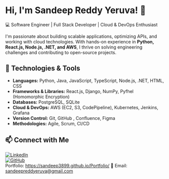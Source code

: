 # Hi, I'm Sandeep Reddy Yeruva! 👋

💻 Software Engineer | Full Stack Developer | Cloud & DevOps Enthusiast  

I'm passionate about building scalable applications, optimizing APIs, and working with cloud technologies. With hands-on experience in **Python, React.js, Node.js, .NET, and AWS**, I thrive on solving engineering challenges and contributing to open-source projects.

## 🔧 Technologies & Tools
- **Languages:** Python, Java, JavaScript, TypeScript, Node.js, .NET, HTML, CSS  
- **Frameworks & Libraries:** React.js, Django, NumPy, Pyfhel (Homomorphic Encryption)  
- **Databases:** PostgreSQL, SQLite  
- **Cloud & DevOps:** AWS (EC2, S3, CodePipeline), Kubernetes, Jenkins, Grafana  
- **Version Control:** Git, GitHub , Confluence, Figma
- **Methodologies:** Agile, Scrum, CI/CD  

## 📫 Connect with Me  
[![LinkedIn](https://img.shields.io/badge/LinkedIn-blue?style=flat&logo=linkedin)](https://www.linkedin.com/in/sandeep-reddy-yeruva-774a26209/)  
[![GitHub](https://img.shields.io/badge/GitHub-black?style=flat&logo=github)](https://github.com/Sandeep3899)  
Portfolio: https://sandeep3899.github.io/Portfolio/
📩 Email: sandeepreddyeruva@gmail.com  
